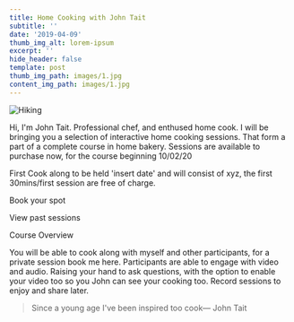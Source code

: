 ```yaml
---
title: Home Cooking with John Tait
subtitle: ''
date: '2019-04-09'
thumb_img_alt: lorem-ipsum
excerpt: ''
hide_header: false
template: post
thumb_img_path: images/1.jpg
content_img_path: images/1.jpg
---
```

![Hiking](/images/2.jpg)

Hi, I'm John Tait. Professional chef, and enthused home cook. I will be bringing you a selection of interactive home cooking sessions. That form a part of a complete course in home bakery. Sessions are available to purchase now, for the course beginning 10/02/20

First Cook along to be held 'insert date' and will consist of xyz, the first 30mins/first session are free of charge.

Book your spot

View past sessions

Course Overview

You will be able to cook along with myself and other participants, for a private session book me here. Participants are able to engage with video and audio. Raising your hand to ask questions, with the option to enable your video too so you John can see your cooking too.  Record sessions to enjoy and share later.



> Since a young age I've been inspired too cook― John Tait

